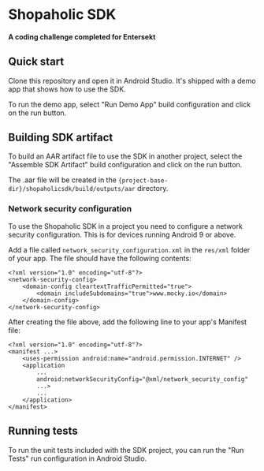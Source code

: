 # Shopaholic SDK

#### A coding challenge completed for Entersekt

## Quick start

Clone this repository and open it in Android Studio. It's shipped with a demo app that shows how to use the SDK. 

To run the demo app, select "Run Demo App" build configuration and click on the run button.

## Building SDK artifact

To build an AAR artifact file to use the SDK in another project, select the "Assemble SDK Artifact" build configuration and click on the run button.

The .aar file will be created in the `{project-base-dir}/shopaholicsdk/build/outputs/aar` directory.

### Network security configuration

To use the Shopaholic SDK in a project you need to configure a network security configuration. This is for devices running Android 9 or above.

Add a file called `network_security_configuration.xml` in the `res/xml` folder of your app. The file should have the following contents:

```
<?xml version="1.0" encoding="utf-8"?>
<network-security-config>
    <domain-config cleartextTrafficPermitted="true">
        <domain includeSubdomains="true">www.mocky.io</domain>
    </domain-config>
</network-security-config>
```

After creating the file above, add the following line to your app's Manifest file:

```
<?xml version="1.0" encoding="utf-8"?>
<manifest ...>
    <uses-permission android:name="android.permission.INTERNET" />
    <application
        ...
        android:networkSecurityConfig="@xml/network_security_config"
        ...>
        ...
    </application>
</manifest>
```

## Running tests

To run the unit tests included with the SDK project, you can run the 
"Run Tests" run configuration in Android Studio.